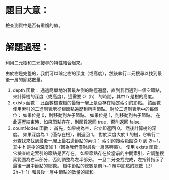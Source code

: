 # 題目大意：
檢查測資中是否有重複的值。

# 解題過程：
利用二元樹和二元搜尋的特性結合起來。

由於樹是完整的，我們可以確定樹的深度（或高度），然後執行二元搜尋以找到最後一層的節點數量。

1. depth 函數：
通過簡單地沿著最左側的路徑遍歷，直到我們遇到一個空節點，來計算樹的深度（或高度）。這需要 O（h） 的時間，其中 h 是樹的高度。
2. exists 函數：
此函數檢查樹的最後一層上是否存在給定索引的節點。
該函數使用索引的二進制表示從根節點遍歷到所需節點。對於二進制表示中的每個位：
如果位是 0，則移動到左子節點。
如果位是 1，則移動到右子節點。
在此遍歷結束時，如果節點存在，則函數返回 true，否則返回 false。
3. countNodes 函數：
首先，如果樹為空，它立即返回 0。
然後計算樹的深度。
如果深度為 1（僅存在根），則返回 1。
對於深度大於 1 的樹，它執行二分查找來找到最後一層上最右邊節點的索引：
索引的搜索範圍從 0 到 2h−1，其中 h 是樹的深度減 1（因為我們僅對最後一層感興趣）。
使用 exists 函數，它檢查給定索引的節點是否存在。
如果節點存在於當前的中間索引，它調整搜索範圍為右半部分，否則調整為左半部分。
一旦二分查找完成，左指針指示了最後一層中節點的總數。
樹中節點的總數是前 h−1 層中節點的總數（即 2h−1−1）和最後一層中節點的數量的總和。
